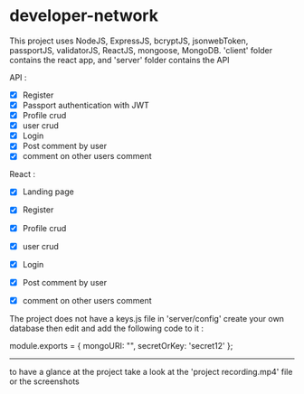 # developer-network
This project uses NodeJS, ExpressJS, bcryptJS, jsonwebToken, passportJS, validatorJS, ReactJS, mongoose, MongoDB.
'client' folder contains the react app, and 'server' folder contains the API 

API : 
- [x] Register
- [x] Passport authentication with JWT
- [x] Profile crud
- [x] user crud
- [x] Login
- [x] Post comment by user
- [x] comment on other users comment

React :  
- [x] Landing page
- [x] Register
- [x] Profile crud
- [x] user crud
- [x] Login
- [x] Post comment by user
- [x] comment on other users comment


The project does not have a keys.js file in 'server/config' 
create your own database then edit and add the following code to it : 

module.exports = {
  mongoURI: "",
  secretOrKey: 'secret12'
}; 

********************************************************************************************************
to have a glance at the project take a look at the 'project recording.mp4' file  or the screenshots
